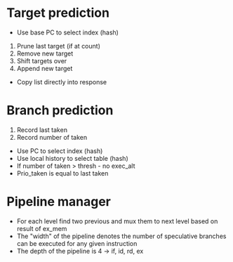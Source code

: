 # Target prediction
- Use base PC to select index (hash)
1. Prune last target (if at count)
2. Remove new target
3. Shift targets over
4. Append new target 
- Copy list directly into response

# Branch prediction
1. Record last taken
2. Record number of taken
- Use PC to select index (hash)
- Use local history to select table (hash)
- If number of taken > thresh - no exec_alt
- Prio_taken is equal to last taken

# Pipeline manager
- For each level find two previous and mux them to next level based on result of ex_mem
- The "width" of the pipeline denotes the number of speculative branches can be executed for any given instruction
- The depth of the pipeline is 4 -> if, id, rd, ex